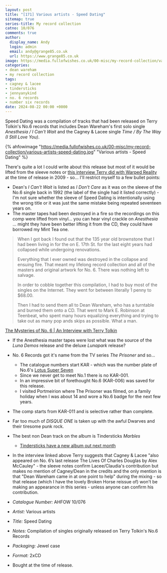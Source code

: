 ```yaml
---
layout: post
title: "[171] Various artists - Speed Dating"
sitemap: true
series-title: My record collection
catno: 10/076
comments: true
author:
  display_name: Andy
  login: admin
  email: andy@grange85.co.uk
  url: https://www.grange85.co.uk
image: https://media.fullofwishes.co.uk/00-misc/my-record-collection/various-artists-speed-dating.jpg
categories:
- dean wareham
- my record collection
tags:
- cagney & lacee
- tindersticks
- jennyanykind
- no. 6 records
- number six records
date: 2024-08-22 00:00 +0000
---
```

Speed Dating was a compilation of tracks that had been released on Terry Tolkin's No.6 records that includes Dean Wareham's first solo single _Anesthesia / I Can't Wait_ and the Cagney & Lacee single _Time / By The Way (I Still Love You)_.

{% ahfowimage "https://media.fullofwishes.co.uk/00-misc/my-record-collection/various-artists-speed-dating.jpg" "Various artists - Speed Dating" %}

There's quite a lot I could write about this release but most of it would be lifted from the sleeve notes or [this interview Terry did with Warped Reality](https://warpedrealitymagazine.com/2009/05/the-mysteries-of-no-6-an-interview-with-terry-tolkin.html) at the time of release in 2009 - so... I'll restrict myself to a few bullet points:

 - Dean's _I Can't Wait_ is listed as _I Don't Care_ as it was on the sleeve of the No.6 single back in 1992 (the label of the single had it listed correctly) - I'm not sure whether the sleeve of Speed Dating is intentionally using the wrong title or it was just the same mistake being repeated seventeen years on.
- The master tapes had been destroyed in a fire so the recordings on this comp were lifted from vinyl... you can hear vinyl crackle on _Anesthesia_ ... might they have been better lifting it from the CD, they could have borrowed my Mint Tea one.

<blockquote>
<p>
    When I got back I found out that the 135 year old brownstone that I had been living in for the on E. 17th St. for the last eight years had collapsed while undergoing renovations.
</p>
<p>
    Everything that I ever owned was destroyed in the collapse and ensuing fire. That meant my lifelong record collection and all of the masters and original artwork for No. 6. There was nothing left to salvage.
</p>
<p>
    In order to cobble together this compilation, I had to buy most of the singles on the Internet. They went for between literally 1 penny to $68.00.
</p>
<p>
    Then I had to send them all to Dean Wareham, who has a turntable and burned them onto a CD. That went to Mark E. Robinson at Teenbeat, who spent many hours equalizing everything and trying to take out as many pop ands skips as possible. What a man.
</p>
</blockquote>
<p class="caption"><a href="https://warpedrealitymagazine.com/2009/05/the-mysteries-of-no-6-an-interview-with-terry-tolkin.html">The Mysteries of No. 6 | An Interview with Terry Tolkin</a></p>

 - If the Anesthesia master tapes were lost what was the source of the _Luna Demos_ release and the deluxe _Lunapark_ release?
 - No. 6 Records got it's name from the TV series _The Prisoner_ and so...
     - The catalogue numbers start KAR - which was the number plate of No.6's [Lotus Super Seven](https://www.hagerty.co.uk/articles/the-cars-of-the-prisoner-at-50-years/)
     - Since we never get to meet No.1 there is no KAR-001.
     - In an impressive bit of forethought No.6 (KAR-006) was saved for this release.
     - I visited Portmeirion where The Prisoner was filmed, on a family holiday when I was about 14 and wore a No.6 badge for the next few years.
 - The comp starts from KAR-011 and is selective rather than complete.
 - Far too much of _DISQUE ONE_ is taken up with the awful Dwarves and their tiresome punk rock.
 - The best non Dean track on the album is Tindersticks _Marbles_
     - [Tindersticks have a new album out next month](https://tindersticks.co.uk/)
 - In the interview linked above Terry suggests that Cagney & Lacee "also appeared on No. 6’s last release The Lives Of Charles Douglas by Alex McCauley" - the sleeve notes confirm Lacee/Claudia's contribution but makes no mention of Cagney/Dean in the credits and the only mention is that "Dean Wareham came in at one point to help" during the mixing - so that release (which I have the lovely Broken Horse reissue of) won't be making an appearance in this series - unless anyone can confirm his contribution.

 - *Catalogue Number:* AHFOW 10/076
 - *Artist:* Various artists
 - *Title:* Speed Dating
 - *Notes:* Compilation of singles originally released on Terry Tolkin's No.6 Records
 - *Packaging:* Jewel case
 - *Format:* 2xCD
 - Bought at the time of release.

